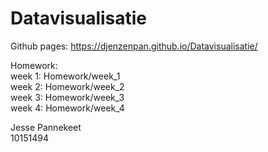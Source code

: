 # Datavisualisatie
Github pages: https://djenzenpan.github.io/Datavisualisatie/ <br />
<p>Homework:<br />
week 1: Homework/week_1<br />
week 2: Homework/week_2<br />
week 3: Homework/week_3<br />
week 4: Homework/week_4<br />
<p>Jesse Pannekeet<br />
10151494
